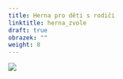 ```yaml
---
title: Herna pro děti s rodiči
linktitle: herna_zvole
draft: true
obrazek: ""
weight: 8
---
```

![](/assets/media/baner_herna.jpg)